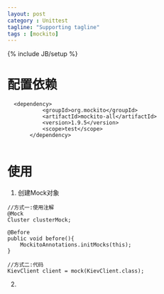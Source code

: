 ```yaml
---
layout: post
category : Unittest
tagline: "Supporting tagline"
tags : [mockito]
---
```

{% include JB/setup %}

# 配置依赖
```
  <dependency>
           <groupId>org.mockito</groupId>
           <artifactId>mockito-all</artifactId>
           <version>1.9.5</version>
           <scope>test</scope>
       </dependency>
      
```

# 使用

1. 创建Mock对象

```
//方式一:使用注解
@Mock
Cluster clusterMock;

@Before
public void before(){
    MockitoAnnotations.initMocks(this);
}

//方式二:代码
KievClient client = mock(KievClient.class);

```
2.
